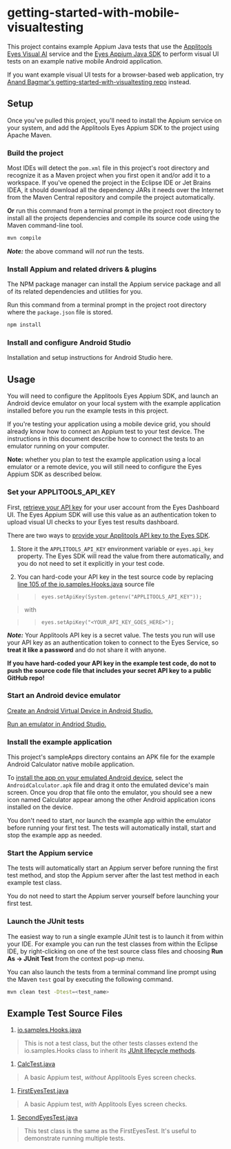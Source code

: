 # getting-started-with-mobile-visualtesting

This project contains example Appium Java tests that use the 
[Applitools Eyes Visual AI](https://applitools.com/platform/eyes/) service and the
[Eyes Appium Java SDK](https://applitools.com/docs/api-ref/category/appium-java) to
perform visual UI tests on an example native mobile Android application.

If you want example visual UI tests for a browser-based web application, try
[Anand Bagmar's getting-started-with-visualtesting repo](https://github.com/anandbagmar/getting-started-with-visualtesting)
instead.

## Setup

Once you've pulled this project, you'll need to install the Appium service on your
system, and add the Applitools Eyes Appium SDK to the project using Apache Maven.

### Build the project

Most IDEs will detect the `pom.xml` file in this project's root directory and recognize
it as a Maven project when you first open it and/or add it to a workspace.  If you've
opened the project in the Eclipse IDE or Jet Brains IDEA, it should download all the 
dependency JARs it needs over the Internet from the Maven Central repository and compile 
the project automatically.

**Or** run this command from a terminal prompt in the project root directory to install all 
the projects dependencies and compile its source code using the Maven command-line tool.
```bash
mvn compile
```

***Note:*** the above command will _not_ run the tests.

### Install Appium and related drivers & plugins

The NPM package manager can install the Appium service package and all of its related 
dependencies and utilities for you.

Run this command from a terminal prompt in the project root directory where the 
`package.json` file is stored.
```bash
npm install
```

### Install and configure Android Studio

Installation and setup instructions for Android Studio here.

## Usage

You will need to configure the Applitools Eyes Appium SDK, and launch an Android device
emulator on your local system with the example application installed before you run the
example tests in this project.

If you're testing your application using a mobile device grid, you should already know how
to connect an Appium test to your test device.  The instructions in this document describe
how to connect the tests to an emulator running on your computer.

**Note:** whether you plan to test the example application using a local emulator or a
remote device, you will still need to configure the Eyes Appium SDK as described below.

### Set your APPLITOOLS_API_KEY

First, 
[retrieve your API key](https://applitools.com/docs/topics/overview/obtain-api-key.html) 
for your user account from the Eyes Dashboard UI.  The Eyes Appium SDK will use this value 
as an authentication token to upload visual UI checks to your Eyes test results dashboard.

There are two ways to 
[provide your Applitools API key to the Eyes SDK](https://applitools.com/tutorials/quickstart/web/selenium/java/basic#setting-applitools-variables).

1. Store it the `APPLITOOLS_API_KEY` environment variable or `eyes.api_key` property.
   The Eyes SDK will read the value from there automatically, and you do not need to set 
   it explicitly in your test code.
  
2. You can hard-code your API key in the test source code by replacing 
   [line 105 of the io.samples.Hooks.java](src/test/java/android/io.samples.Hooks.java#L105) source file

>> `eyes.setApiKey(System.getenv("APPLITOOLS_API_KEY"));`

> with 

>> `eyes.setApiKey("<YOUR_API_KEY_GOES_HERE>");`

***Note:*** Your Applitools API key is a secret value.  The tests you run will
use your API key as an authentication token to connect to the Eyes Service, so 
**treat it like a password** and do not share it with anyone.

**If you have hard-coded your API key in the example test code, do not to push the source code file that includes your secret API key to a public GitHub repo!**


### Start an Android device emulator

[Create an Android Virtual Device in Android Studio.](https://developer.android.com/studio/run/managing-avds)

[Run an emulator in Andriod Studio.](https://developer.android.com/studio/run/managing-avds#emulator)


### Install the example application

This project's sampleApps directory contains an APK file for the example Android 
Calculator native mobile application.

To 
[install the app on your emulated Android device](https://developer.android.com/studio/run/emulator-install-add-files), 
select the `AndroidCalculator.apk` file and drag it onto the emulated device's main 
screen.  Once you drop that file onto the emulator, you should see a new icon named 
Calculator appear among the other Android application icons installed on the device.

You don't need to start, nor launch the example app within the emulator before running your first
test.  The tests will automatically install, start and stop the example app as needed.

### Start the Appium service

The tests will automatically start an Appium server before running the first test method,
and stop the Appium server after the last test method in each example test class.

You do not need to start the Appium server yourself before launching your first test.

### Launch the JUnit tests

The easiest way to run a single example JUnit test is to launch it from within your IDE.
For example you can run the test classes from within the Eclipse IDE, by right-clicking on
one of the test source class files and choosing **Run As -> JUnit Test** from the context
pop-up menu.

You can also launch the tests from a terminal command line prompt using the Maven `test` 
goal by executing the following command.

```bash
mvn clean test -Dtest=<test_name>
```

## Example Test Source Files

1. [io.samples.Hooks.java](src/test/java/android/io.samples.Hooks.java)
> This is not a test class, but the other tests classes extend the io.samples.Hooks class to inherit its
[JUnit lifecycle methods](https://junit.org/junit5/docs/current/user-guide/#writing-tests-classes-and-methods).

1. [CalcTest.java](src/test/java/android/CalcTest.java)
> A basic Appium test, *without* Applitools Eyes screen checks.
 
1. [FirstEyesTest.java](src/test/java/android/FirstEyesTest.java)
> A basic Appium test, *with* Applitools Eyes screen checks.

1. [SecondEyesTest.java](src/test/java/android/SecondEyesTest.java) 
> This test class is the same as the FirstEyesTest.  It's useful to demonstrate running multiple tests.

